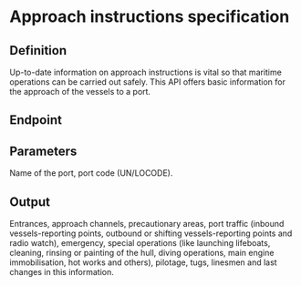 # Approach instructions specification

## Definition
Up-to-date information on approach instructions is vital so that maritime operations can be carried out safely.
This API offers basic information for the approach of the vessels to a port.
## Endpoint
## Parameters
Name of the port, port code (UN/LOCODE).
## Output 
Entrances, approach channels, precautionary areas, port traffic (inbound vessels-reporting points, outbound or shifting vessels-reporting points and radio watch), emergency, special operations (like launching lifeboats, cleaning, rinsing or painting of the hull, diving operations, main engine immobilisation, hot works and others), pilotage, tugs, linesmen and last changes in this information.
